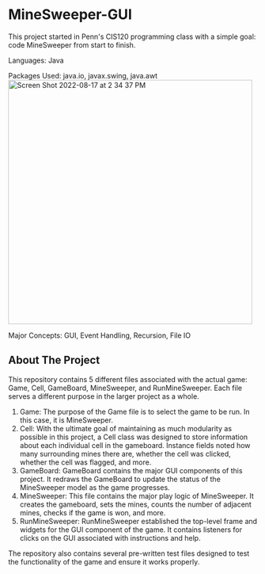 # MineSweeper-GUI

This project started in Penn's CIS120 programming class with a simple goal: code MineSweeper from start to finish. 

Languages: Java

Packages Used: java.io, javax.swing, java.awt<img width="493" alt="Screen Shot 2022-08-17 at 2 34 37 PM" src="https://user-images.githubusercontent.com/86317681/185217923-e5fc63ab-87f6-465e-9e00-4b769c87702a.png">


Major Concepts: GUI, Event Handling, Recursion, File IO

## About The Project

This repository contains 5 different files associated with the actual game: Game, Cell, GameBoard, MineSweeper, and RunMineSweeper. Each file serves a different purpose in the larger project as a whole. 

1. Game: The purpose of the Game file is to select the game to be run. In this case, it is MineSweeper.
2. Cell: With the ultimate goal of maintaining as much modularity as possible in this project, a Cell class was designed to store information about each individual cell in the gameboard. Instance fields noted how many surrounding mines there are, whether the cell was clicked, whether the cell was flagged, and more.
3. GameBoard: GameBoard contains the major GUI components of this project. It redraws the GameBoard to update the status of the MineSweeper model as the game progresses.
4. MineSweeper: This file contains the major play logic of MineSweeper. It creates the gameboard, sets the mines, counts the number of adjacent mines, checks if the game is won, and more.
5. RunMineSweeper: RunMineSweeper established the top-level frame and widgets for the GUI component of the game. It contains listeners for clicks on the GUI associated with instructions and help.

The repository also contains several pre-written test files designed to test the functionality of the game and ensure it works properly. 


